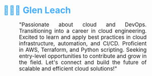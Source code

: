 <h1 style="color: #44AEFB;"> 👨🏻‍💻 Glen Leach </h1>
<p align:"center" style="text-align: justify; margin: 0 50px; font-size: 17px;" >
    "Passionate about cloud and DevOps. Transitioning into a career in cloud engineering. Excited to learn and apply best practices in cloud infrastructure, automation, and CI/CD. Proficient in AWS, Terraform, and Python scripting. Seeking entry-level opportunities to contribute and grow in the field. Let's connect and build the future of scalable and efficient cloud solutions!"
<br>
